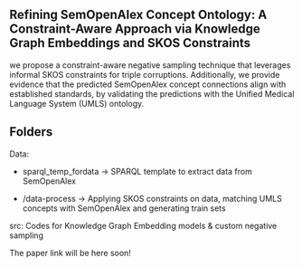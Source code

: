 ## Refining SemOpenAlex Concept Ontology: A Constraint-Aware Approach via Knowledge Graph Embeddings and SKOS Constraints

we propose a constraint-aware negative sampling technique that leverages informal SKOS constraints for triple corruptions. Additionally, we provide evidence that the predicted SemOpenAlex concept connections align with established standards, by validating the predictions with the Unified Medical Language System (UMLS) ontology.

## Folders
Data: 
- sparql_temp_fordata -> SPARQL template to extract data from SemOpenAlex 

- /data-process ->  Applying SKOS constraints on data, matching UMLS concepts with SemOpenAlex and generating train sets

src: 
Codes for Knowledge Graph Embedding models & custom negative sampling


The paper link will be here soon!